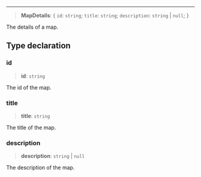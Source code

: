***

> **MapDetails**: \{ `id`: `string`; `title`: `string`; `description`: `string` | `null`; }

The details of a map.

## Type declaration

### id

> **id**: `string`

The id of the map.

### title

> **title**: `string`

The title of the map.

### description

> **description**: `string` | `null`

The description of the map.
